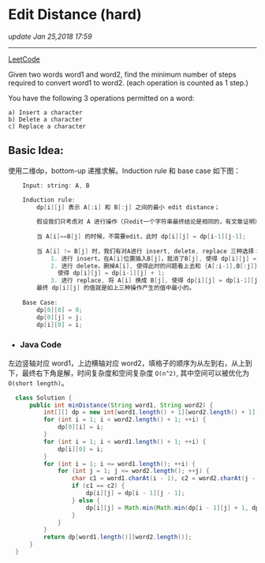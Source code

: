 # Edit Distance (hard)
_update Jan 25,2018 17:59_

---
[LeetCode](https://leetcode.com/problems/edit-distance/description/)


Given two words word1 and word2, find the minimum number of steps required to convert word1 to word2. (each operation is counted as 1 step.)

You have the following 3 operations permitted on a word:

    a) Insert a character
    b) Delete a character
    c) Replace a character
    
## Basic Idea:
使用二维dp，bottom-up 递推求解。Induction rule 和 base case 如下图：
```c
    Input: string: A, B

    Induction rule:
        dp[i][j] 表示 A[:i] 和 B[:j] 之间的最小 edit distance；
        
        假设我们只考虑对 A 进行操作（只edit一个字符串最终结论是相同的，有文章证明），
        
        当 A[i]==B[j] 的时候，不需要edit，此时 dp[i][j] = dp[i-1][j-1];
        
        当 A[i] != B[j] 时，我们有对A进行 insert, delete, replace 三种选择：
            1. 进行 insert，在A[i]位置插入B[j]，抵消了B[j], 使得 dp[i][j] = dp[i][j-1] + 1;
            2. 进行 delete，删掉A[i], 使得此时的问题看上去和 {A[:i-1],B[:j]} 是一样的，
              使得 dp[i][j] = dp[i-1][j] + 1;
            3. 进行 replace, 将 A[i] 换成 B[j], 使得 dp[i][j] = dp[i-1][j-1] + 1;
        最终 dp[i][j] 的值就是如上三种操作产生的值中最小的。
        
    Base Case:
        dp[0][0] = 0;
        dp[0][j] = j;
        dp[i][0] = i;
```

  * ### Java Code 
  左边竖轴对应 word1，上边横轴对应 word2，填格子的顺序为从左到右，从上到下，最终右下角是解，时间复杂度和空间复杂度 `O(n^2)`, 其中空间可以被优化为 `O(short length)`。
  ```java
    class Solution {
        public int minDistance(String word1, String word2) {
            int[][] dp = new int[word1.length() + 1][word2.length() + 1];
            for (int i = 1; i < word2.length() + 1; ++i) {
                dp[0][i] = i;
            }
            for (int i = 1; i < word1.length() + 1; ++i) {
                dp[i][0] = i;
            }
            for (int i = 1; i <= word1.length(); ++i) {
                for (int j = 1; j <= word2.length(); ++j) {
                    char c1 = word1.charAt(i - 1), c2 = word2.charAt(j - 1);
                    if (c1 == c2) {
                        dp[i][j] = dp[i - 1][j - 1];
                    } else {
                        dp[i][j] = Math.min(Math.min(dp[i - 1][j] + 1, dp[i][j - 1] + 1), dp[i - 1][j - 1] + 1);
                    }
                }
            }
            return dp[word1.length()][word2.length()];
        }
    }
  ```